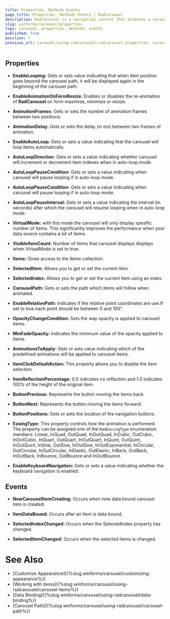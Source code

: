 ```yaml
---
title: Properties, Methods Events
page_title: Properties, Methods Events | RadCarousel
description: RadCarousel is a navigation control that animates a series of elements either by the user clicking a particular element or by clicking the forward and back arrows.
slug: winforms/carousel/properties
tags: carousel, properties, methods, events
published: True
position: 7
previous_url: carousel/using-radcarousel/radcarousel-properties, carousel-using-radcarousel-radcarousel-properties
---
```


## Properties

* __EnableLooping:__ Gets or sets value indicating that when item position goes beyond the carousel path, it will be displayed again in the beginning of the carousel path.

* __EnableAnimationOnFormResize:__ Enables or disables the re-animation of __RadCarousel__ on form maximize, minimize or resize.

* __AnimationFrames:__ Gets or sets the number of animation frames between two positions.

* __AnimationDelay:__ Gets or sets the delay (in ms) between two frames of animation.

* __EnableAutoLoop:__ Gets or sets a value indicating that the carousel will loop items automatically.

* __AutoLoopDirection:__ Gets or sets a value indicating whether carousel will increment or decrement item indexes when in auto-loop mode.

* __AutoLoopPauseCondition:__ Gets or sets a value indicating when carousel will pause looping if in auto-loop mode.

* __AutoLoopPauseCondition:__ Gets or sets a value indicating when carousel will pause looping if in auto-loop mode.

* __AutoLoopPauseInterval:__ Gets or sets a value indicating the interval (in seconds) after which the carousel will resume looping when in auto-loop mode.

* __VirtualMode:__ with this mode the carousel will only display spesific number of items. This significantly improves the performance when your data source contains a lot of items.

* __VisibleItemCount:__ Number of items that carousel displays displays when VirtualMode is set to true.

* __Items:__ Gives access to the items collection.

* __SelectedItem:__ Allows you to get or set the current item.

* __SelectedIndex:__ Allows you to get or set the current item using an index.


* __CarouselPath:__ Gets or sets the path which items will follow when animated.

* __EnableRelativePath:__ Indicates if the relative point coordinates are use.If set to true each point should be between 0 and 100".

* __OpacityChangeCondition:__ Sets the way opacity is applied to carousel items.

* __MinFadeOpacity:__ Indicates the minimum value of the opacity applied to items.

* __AnimationsToApply:__ Gets or sets value indicating which of the predefined animations will be applied to carousel items.

* __ItemClickDefaultAction:__ This property allows you to disable the item selection.

* __ItemReflectionPercentage:__ 0.0 indicates no reflection and 1.0 indicates 100% of the height of the original item.

* __ButtonPrevious:__ Represents the button moving the items back.

* __ButtonNext:__ Represents the button moving the items forward.

* __ButtonPositions:__ Gets or sets the location of the navigation buttons.

* __EasingType:__ This property controls how the animation is performed. The property can be assigned one of the `RadEasingType` enumeration members: Linear, InQuad, OutQuad, InOutQuad, InCubic, OutCubic, InOutCubic, InQuart, OutQuart, InOutQuart, InQuint, OutQuint, InOutQuint, InSine, OutSine, InOutSine, InOutExponential, InCircular, OutCircular, InOutCircular, InElastic, OutElastic, InBack, OutBack, InOutBack, InBounce, OutBounce and InOutBounce.

* __EnableKeyboardNavigation:__ Gets or sets a value indicating whether the keyboard navigation is enabled.

## Events

* __NewCarouselItemCreating:__ Occurs when new data bound carousel item is created.
* __ItemDataBound:__ Occurs after an Item is data bound.

* __SelectedIndexChanged:__ Occurs when the SelectedIndex property has changed.

* __SelectedItemChanged:__ Occurs when the selected items is changed.


# See Also

 * [Customize Appearance]({%slug winforms/carousel/customizing-appearance%})
 * [Working with items]({%slug  winforms/carousel/using-radcarousel/carousel-items%})
 * [Data Binding]({%slug winforms/carousel/using-radcarousel/data-binding%})
 * [Carousel Path]({%slug winforms/carousel/using-radcarousel/carousel-path%})


